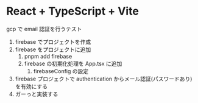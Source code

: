 # React + TypeScript + Vite

gcp で email 認証を行うテスト

1. firebase でプロジェクトを作成
2. firebase をプロジェクトに追加
   1. pnpm add firebase
   2. firebase の初期化処理を App.tsx に追加
      1. firebaseConfig の設定
3. firebase プロジェクトで authentication からメール認証(パスワードあり) を有効にする
4. ガーっと実装する

